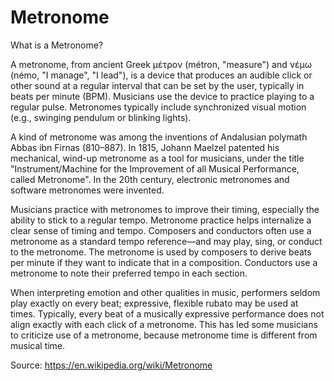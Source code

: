 # Metronome
What is a Metronome? 

A metronome, from ancient Greek μέτρον (métron, "measure") and νέμω (némo, "I manage", "I lead"), is a device that produces an audible click or other sound at a regular interval that can be set by the user, typically in beats per minute (BPM). Musicians use the device to practice playing to a regular pulse. Metronomes typically include synchronized visual motion (e.g., swinging pendulum or blinking lights).

A kind of metronome was among the inventions of Andalusian polymath Abbas ibn Firnas (810–887). In 1815, Johann Maelzel patented his mechanical, wind-up metronome as a tool for musicians, under the title "Instrument/Machine for the Improvement of all Musical Performance, called Metronome". In the 20th century, electronic metronomes and software metronomes were invented.

Musicians practice with metronomes to improve their timing, especially the ability to stick to a regular tempo. Metronome practice helps internalize a clear sense of timing and tempo. Composers and conductors often use a metronome as a standard tempo reference—and may play, sing, or conduct to the metronome. The metronome is used by composers to derive beats per minute if they want to indicate that in a composition. Conductors use a metronome to note their preferred tempo in each section.

When interpreting emotion and other qualities in music, performers seldom play exactly on every beat; expressive, flexible rubato may be used at times. Typically, every beat of a musically expressive performance does not align exactly with each click of a metronome. This has led some musicians to criticize use of a metronome, because metronome time is different from musical time.

Source: https://en.wikipedia.org/wiki/Metronome
